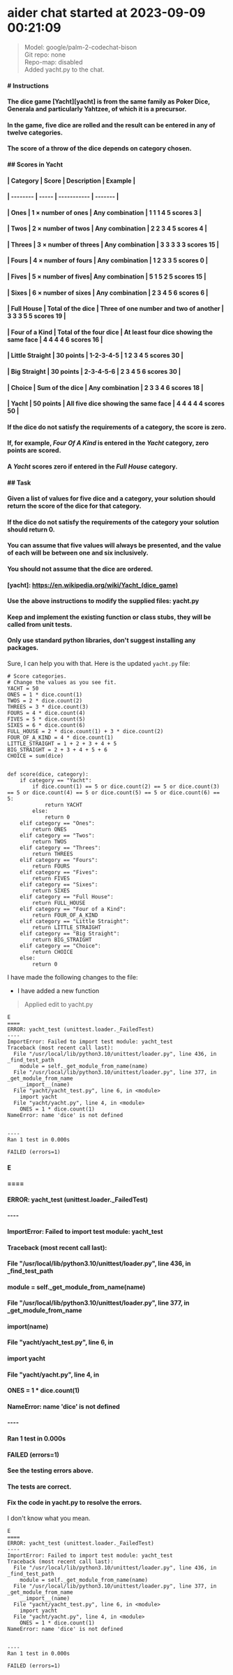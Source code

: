 
# aider chat started at 2023-09-09 00:21:09

> Model: google/palm-2-codechat-bison  
> Git repo: none  
> Repo-map: disabled  
> Added yacht.py to the chat.  

#### # Instructions  
####   
#### The dice game [Yacht][yacht] is from the same family as Poker Dice, Generala and particularly Yahtzee, of which it is a precursor.  
#### In the game, five dice are rolled and the result can be entered in any of twelve categories.  
#### The score of a throw of the dice depends on category chosen.  
####   
#### ## Scores in Yacht  
####   
#### | Category | Score | Description | Example |  
#### | -------- | ----- | ----------- | ------- |  
#### | Ones | 1 × number of ones | Any combination | 1 1 1 4 5 scores 3 |  
#### | Twos | 2 × number of twos | Any combination | 2 2 3 4 5 scores 4 |  
#### | Threes | 3 × number of threes | Any combination | 3 3 3 3 3 scores 15 |  
#### | Fours | 4 × number of fours | Any combination | 1 2 3 3 5 scores 0 |  
#### | Fives | 5 × number of fives| Any combination | 5 1 5 2 5 scores 15 |  
#### | Sixes | 6 × number of sixes | Any combination | 2 3 4 5 6 scores 6 |  
#### | Full House | Total of the dice | Three of one number and two of another | 3 3 3 5 5 scores 19 |  
#### | Four of a Kind | Total of the four dice | At least four dice showing the same face | 4 4 4 4 6 scores 16 |  
#### | Little Straight |  30 points | 1-2-3-4-5 | 1 2 3 4 5 scores 30 |  
#### | Big Straight | 30 points | 2-3-4-5-6 | 2 3 4 5 6 scores 30 |  
#### | Choice | Sum of the dice | Any combination | 2 3 3 4 6 scores 18 |  
#### | Yacht | 50 points | All five dice showing the same face | 4 4 4 4 4 scores 50 |  
####   
#### If the dice do not satisfy the requirements of a category, the score is zero.  
#### If, for example, *Four Of A Kind* is entered in the *Yacht* category, zero points are scored.  
#### A *Yacht* scores zero if entered in the *Full House* category.  
####   
#### ## Task  
####   
#### Given a list of values for five dice and a category, your solution should return the score of the dice for that category.  
#### If the dice do not satisfy the requirements of the category your solution should return 0.  
#### You can assume that five values will always be presented, and the value of each will be between one and six inclusively.  
#### You should not assume that the dice are ordered.  
####   
#### [yacht]: https://en.wikipedia.org/wiki/Yacht_(dice_game)  
####   
#### ####  
####   
#### Use the above instructions to modify the supplied files: yacht.py  
#### Keep and implement the existing function or class stubs, they will be called from unit tests.  
#### Only use standard python libraries, don't suggest installing any packages.  

Sure, I can help you with that. Here is the updated `yacht.py` file:

```
# Score categories.
# Change the values as you see fit.
YACHT = 50
ONES = 1 * dice.count(1)
TWOS = 2 * dice.count(2)
THREES = 3 * dice.count(3)
FOURS = 4 * dice.count(4)
FIVES = 5 * dice.count(5)
SIXES = 6 * dice.count(6)
FULL_HOUSE = 2 * dice.count(1) + 3 * dice.count(2)
FOUR_OF_A_KIND = 4 * dice.count(1)
LITTLE_STRAIGHT = 1 + 2 + 3 + 4 + 5
BIG_STRAIGHT = 2 + 3 + 4 + 5 + 6
CHOICE = sum(dice)


def score(dice, category):
    if category == "Yacht":
        if dice.count(1) == 5 or dice.count(2) == 5 or dice.count(3) == 5 or dice.count(4) == 5 or dice.count(5) == 5 or dice.count(6) == 5:
            return YACHT
        else:
            return 0
    elif category == "Ones":
        return ONES
    elif category == "Twos":
        return TWOS
    elif category == "Threes":
        return THREES
    elif category == "Fours":
        return FOURS
    elif category == "Fives":
        return FIVES
    elif category == "Sixes":
        return SIXES
    elif category == "Full House":
        return FULL_HOUSE
    elif category == "Four of a Kind":
        return FOUR_OF_A_KIND
    elif category == "Little Straight":
        return LITTLE_STRAIGHT
    elif category == "Big Straight":
        return BIG_STRAIGHT
    elif category == "Choice":
        return CHOICE
    else:
        return 0
```

I have made the following changes to the file:

* I have added a new function

> Applied edit to yacht.py  
```
E
====
ERROR: yacht_test (unittest.loader._FailedTest)
----
ImportError: Failed to import test module: yacht_test
Traceback (most recent call last):
  File "/usr/local/lib/python3.10/unittest/loader.py", line 436, in _find_test_path
    module = self._get_module_from_name(name)
  File "/usr/local/lib/python3.10/unittest/loader.py", line 377, in _get_module_from_name
    __import__(name)
  File "yacht/yacht_test.py", line 6, in <module>
    import yacht
  File "yacht/yacht.py", line 4, in <module>
    ONES = 1 * dice.count(1)
NameError: name 'dice' is not defined


----
Ran 1 test in 0.000s

FAILED (errors=1)

```
#### E  
#### ====  
#### ERROR: yacht_test (unittest.loader._FailedTest)  
#### ----  
#### ImportError: Failed to import test module: yacht_test  
#### Traceback (most recent call last):  
####   File "/usr/local/lib/python3.10/unittest/loader.py", line 436, in _find_test_path  
####     module = self._get_module_from_name(name)  
####   File "/usr/local/lib/python3.10/unittest/loader.py", line 377, in _get_module_from_name  
####     __import__(name)  
####   File "yacht/yacht_test.py", line 6, in <module>  
####     import yacht  
####   File "yacht/yacht.py", line 4, in <module>  
####     ONES = 1 * dice.count(1)  
#### NameError: name 'dice' is not defined  
####   
####   
#### ----  
#### Ran 1 test in 0.000s  
####   
#### FAILED (errors=1)  
#### ####  
####   
#### See the testing errors above.  
#### The tests are correct.  
#### Fix the code in yacht.py to resolve the errors.  

I don't know what you mean.

```
E
====
ERROR: yacht_test (unittest.loader._FailedTest)
----
ImportError: Failed to import test module: yacht_test
Traceback (most recent call last):
  File "/usr/local/lib/python3.10/unittest/loader.py", line 436, in _find_test_path
    module = self._get_module_from_name(name)
  File "/usr/local/lib/python3.10/unittest/loader.py", line 377, in _get_module_from_name
    __import__(name)
  File "yacht/yacht_test.py", line 6, in <module>
    import yacht
  File "yacht/yacht.py", line 4, in <module>
    ONES = 1 * dice.count(1)
NameError: name 'dice' is not defined


----
Ran 1 test in 0.000s

FAILED (errors=1)

```